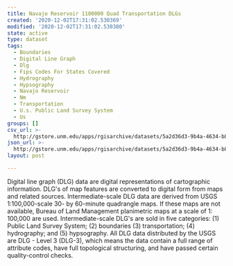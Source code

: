 ```yaml
---
title: Navajo Reservoir 1100000 Quad Transportation DLGs
created: '2020-12-02T17:31:02.530369'
modified: '2020-12-02T17:31:02.530380'
state: active
type: dataset
tags:
  - Boundaries
  - Digital Line Graph
  - Dlg
  - Fips Codes For States Covered
  - Hydrography
  - Hypsography
  - Navajo Reservoir
  - Nm
  - Transportation
  - U.s. Public Land Survey System
  - Us
groups: []
csv_url: >-
  http://gstore.unm.edu/apps/rgisarchive/datasets/5a2d36d3-9b4a-4634-b89f-5b60bf157e0e/tnavresshp.derived.csv
json_url: >-
  http://gstore.unm.edu/apps/rgisarchive/datasets/5a2d36d3-9b4a-4634-b89f-5b60bf157e0e/tnavresshp.derived.json
layout: post

---
```


Digital line graph (DLG) data are digital representations of
cartographic information. DLG's of map features are
converted to digital form from maps and related sources.
Intermediate-scale DLG data are derived from USGS
1:100,000-scale 30- by 60-minute quadrangle maps. If these
maps are not available, Bureau of Land Management
planimetric maps at a scale of 1: 100,000 are used.
Intermediate-scale DLG's are sold in five categories: (1)
Public Land Survey System; (2) boundaries (3)
transportation; (4) hydrography; and (5) hypsography. All
DLG data distributed by the USGS are DLG - Level 3 (DLG-3),
which means the data contain a full range of attribute
codes, have full topological structuring, and have passed
certain quality-control checks.

